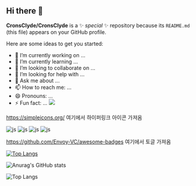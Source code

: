 ## Hi there 👋


**CronsClyde/CronsClyde** is a ✨ _special_ ✨ repository because its `README.md` (this file) appears on your GitHub profile.

Here are some ideas to get you started:

- 🔭 I’m currently working on ...
- 🌱 I’m currently learning ...
- 👯 I’m looking to collaborate on ...
- 🤔 I’m looking for help with ...
- 💬 Ask me about ...
- 📫 How to reach me: ...
- 😄 Pronouns: ...
- ⚡ Fun fact: ...
<a href="https://www.instagram.com/"><img src="https://img.shields.io/badge/Instagram-E4405F?style=flat-square&logo=Instagram&logoColor=white"/></a>

https://simpleicons.org/ 여기에서 하이퍼링크 아이콘 가져옴

![js](https://img.shields.io/badge/JavaScript-F7DF1E?style=for-the-badge&logo=JavaScript&logoColor=white)
![js](https://img.shields.io/badge/Windows-0078D6?style=for-the-badge&logo=windows&logoColor=white)
![js](https://img.shields.io/badge/C%23-239120?style=for-the-badge&logo=c-sharp&logoColor=white)
![js](https://img.shields.io/badge/.NET-5C2D91?style=for-the-badge&logo=.net&logoColor=white)

https://github.com/Envoy-VC/awesome-badges 여기에서 토글 가져옴

[![Top Langs](https://github-readme-stats.vercel.app/api/top-langs/?username=CronsClyde)](https://github.com/anuraghazra/github-readme-stats)

![Anurag's GitHub stats](https://github-readme-stats.vercel.app/api?username=CronsClyde&show_icons=true&theme=radical)

![Top Langs](https://github-readme-stats.vercel.app/api/top-langs/?username=CronsClyde)

